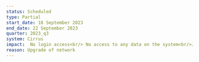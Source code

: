 ```yaml
---
status: Scheduled
type: Partial
start_date: 18 September 2023 
end_date: 22 September 2023 
quarter: 2023_q3
system: Cirrus
impact:  No login access<br/> No access to any data on the system<br/>Jobs will continue to run, and queued jobs will be started as usual<br/> The SAFE will be available during the outage but there will be reduced functionality due to the unavailability of the connection to ARCHER2 such as resetting of passwords or new account creation.
reason: Upgrade of network
---
```



